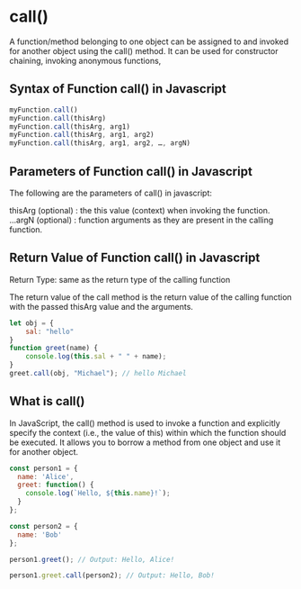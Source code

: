 # call()
A function/method belonging to one object can be assigned to and invoked for another object using the call() method. It can be used for constructor chaining, invoking anonymous functions,
## Syntax of Function call() in Javascript

```javascript
myFunction.call()
myFunction.call(thisArg)
myFunction.call(thisArg, arg1)
myFunction.call(thisArg, arg1, arg2)
myFunction.call(thisArg, arg1, arg2, …, argN)

```
## Parameters of Function call() in Javascript
The following are the parameters of call() in javascript:

thisArg (optional) : the this value (context) when invoking the function.<br/>
...argN (optional) : function arguments as they are present in the calling function.

## Return Value of Function call() in Javascript
Return Type: same as the return type of the calling function

The return value of the call method is the return value of the calling function with the passed thisArg value and the arguments.

```javascript
let obj = {
    sal: "hello"
}
function greet(name) {
    console.log(this.sal + " " + name);
}
greet.call(obj, "Michael"); // hello Michael

```

## What is call()
In JavaScript, the call() method is used to invoke a function and explicitly specify the context (i.e., the value of this) within which the function should be executed. It allows you to borrow a method from one object and use it for another object.
```javascript
const person1 = {
  name: 'Alice',
  greet: function() {
    console.log(`Hello, ${this.name}!`);
  }
};

const person2 = {
  name: 'Bob'
};

person1.greet(); // Output: Hello, Alice!

person1.greet.call(person2); // Output: Hello, Bob!

```
